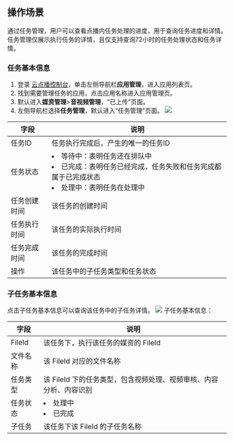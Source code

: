 ## 操作场景

通过任务管理，用户可以查看点播内任务处理的进度，用于查询任务进度和详情。任务管理仅展示执行任务的详情，且仅支持查询72小时的任务处理状态和任务详情。

### 任务基本信息

1. 登录 [云点播控制台](https://console.cloud.tencent.com/vod)，单击左侧导航栏**应用管理**，进入应用列表页。
2. 找到需要管理任务的应用，点击应用名称进入应用管理页。
3. 默认进入**媒资管理**>**音视频管理**，“已上传”页面。
4. 左侧导航栏选择**任务管理**，默认进入“任务管理”页面。
![](https://qcloudimg.tencent-cloud.cn/raw/8498444d0f52614610d4e2c3fcdbd2d8.png)

| 字段         | 说明                     |
| ---------- | ---------------------- |
| 任务ID       | 任务执行完成后，产生的唯一的任务ID |
| 任务状态       |  <li>等待中：表明任务还在排队中</li><li>已完成：表明任务已经完成，任务失败和任务完成都属于已完成状态</li><li>处理中：表明任务在处理中</li>     |
| 任务创建时间     | 该任务的创建时间           |
| 任务执行时间     | 该任务的实际执行时间         |
| 任务完成时间| 该任务的完成时间           |
| 操作         | 该任务中的子任务类型和任务状态    |

### 子任务基本信息
点击子任务基本信息可以查询该任务中的子任务详情。
![](https://qcloudimg.tencent-cloud.cn/raw/6d34837649c80391822b2f6c641449a4.png)
子任务基本信息：

| 字段      | 说明                                      |
| ------- | --------------------------------------- |
| FileId  | 该任务下，执行该任务的媒资的 FileId                |
| 文件名称    | 该 FileId 对应的文件名称                      |
| 任务类型    | 该 FileId 下的任务类型，包含视频处理、视频审核、内容分析、内容识别 |
| 任务状态    | <li>处理中</li><li>已完成</li>                                 |
| 子任务|  该任务下该 FileId 的子任务名称               |
